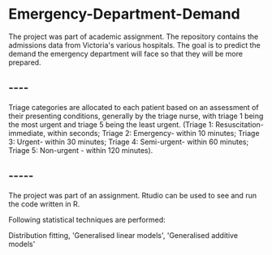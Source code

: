 # Emergency-Department-Demand
The project was part of academic assignment. 
The repository contains the admissions data from Victoria's various hospitals. The goal is to predict the demand the emergency department will face so that they will be more prepared.

## ----
Triage categories are allocated to each patient based on an assessment of their presenting conditions, generally by the triage nurse, with triage 1 being the most urgent and triage 5 being the least urgent. (Triage 1: Resuscitation- immediate, within seconds; Triage 2: Emergency- within 10 minutes; Triage 3: Urgent- within 30 minutes; Triage 4: Semi-urgent- within 60 minutes; Triage 5: Non-urgent - within 120 minutes).
## -----
The project was part of an assignment.
Rtudio can be used to see and run the code written in R. 

Following statistical techniques are performed:

Distribution fitting,
'Generalised linear models',
'Generalised additive models'
